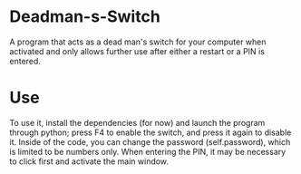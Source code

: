 # Deadman-s-Switch
A program that acts as a dead man's switch for your computer when activated and only allows further use after either a restart or a PIN is entered.

# Use
To use it, install the dependencies (for now) and launch the program through python; press F4 to enable the switch, and press it again to disable it. Inside of the code, you can change the password (self.password), which is limited to be numbers only. When entering the PIN, it may be necessary to click first and activate the main window.
